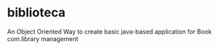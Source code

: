 # biblioteca
An Object Oriented Way to create basic java-based application for Book com.library management
